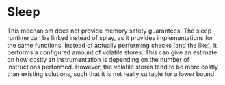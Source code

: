 # Sleep

This mechanism does not provide memory safety guarantees. The sleep runtime can
be linked instead of splay, as it provides implementations for the same
functions. Instead of actually performing checks (and the like), it performs a
configured amount of volatile stores. This can give an estimate on how costly an
instrumentation is depending on the number of instructions performed. However,
the volatile stores tend to be more costly than existing solutions, such that
it is not really suitable for a lower bound.
